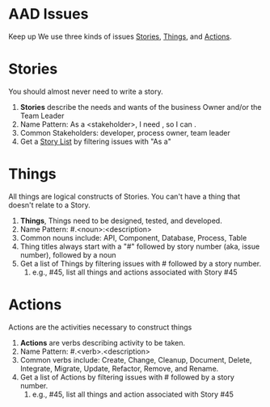 
# AAD Issues
Keep up
We use three kinds of issues [Stories](#stories), [Things](#things), and [Actions](#actions).

# Stories
You should almost never need to write a story.
1. __Stories__ describe the needs and wants of the business Owner and/or the Team Leader
1. Name Pattern: As a \<stakeholder>, I need <general-description>, so I can <reason>.
1. Common Stakeholders: developer, process owner, team leader
1. Get a  [Story List](https://github.com/Wilfongjt/adopt-a-drain/issues?q=As+a) by filtering issues with "As a"

# Things
All things are logical constructs of Stories. You can't have a thing that doesn't relate to a Story.
1. __Things__, Things need to be designed, tested, and developed.
1. Name Pattern: #<story-number>.\<noun>:\<description>
1. Common nouns include: API, Component, Database, Process, Table
1. Thing titles always start with a "#" followed by story number (aka, issue number), followed by a noun
1. Get a list of Things by filtering issues with # followed by a story number.
    1. e.g., #45, list all things and actions associated with Story #45

# Actions
Actions are the activities necessary to construct things
1. __Actions__ are verbs describing activity to be taken.
1. Name Pattern: #<story-number>.\<verb>.\<description>
1. Common verbs include: Create, Change, Cleanup, Document, Delete, Integrate, Migrate, Update, Refactor, Remove, and Rename.
1. Get a list of Actions by filtering issues with # followed by a story number.
    1. e.g., #45, list all things and action associated with Story #45
